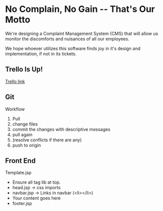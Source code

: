 # No Complain, No Gain -- That's Our Motto
We're designing a Complaint Management System (CMS) that will allow us monitor the discomforts and nuisances of all our employees.

We hope whoever utilizes this software finds joy in it's design and implementation, if not in its tickets.


## Trello Is Up!
[Trello link](https://trello.com/b/encea361/issuetracker)


## Git
Workflow
1. Pull
2. change files
3. commit the changes with descriptive messages
4. pull again
5. (resolve conflicts if there are any)
6. push to origin

## Front End
Template.jsp
- Ensure all tag lib at top.
- head.jsp -> css imports
- navbar.jsp -> Links in navbar (\<li\>\</li\>)
- <body> Your content goes here </body>
- footer.jsp